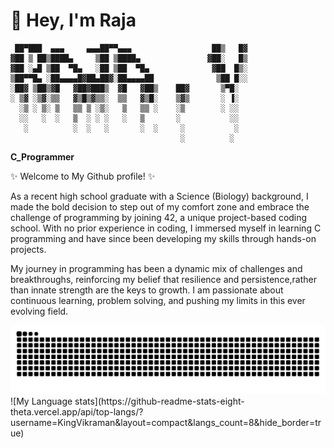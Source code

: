 # 👋 Hey, I'm Raja

     ██▀███  ▄▄▄     ▄▄▄██▀▀▄▄▄                  ██▒   █▓
    ▓██ ▒ ██▒████▄     ▒██ ▒████▄               ▓██░   █▒
    ▓██ ░▄█ ▒██  ▀█▄   ░██ ▒██  ▀█▄              ▓██  █▒░
    ▒██▀▀█▄ ░██▄▄▄▄█▓██▄██▓░██▄▄▄▄██              ▒██ █░░
    ░██▓ ▒██▒▓█   ▓██▓███▒  ▓█   ▓██▒    ██▓       ▒▀█░  
    ░ ▒▓ ░▒▓░▒▒   ▓▒█▒▓▒▒░  ▒▒   ▓▒█░    ▒▓▒       ░ ▐░  
      ░▒ ░ ▒░ ▒   ▒▒ ▒ ░▒░   ▒   ▒▒ ░    ░▒        ░ ░░  
      ░░   ░  ░   ▒  ░ ░ ░   ░   ▒       ░           ░░  
       ░          ░  ░   ░       ░  ░     ░           ░  
                                          ░          ░   
                                                                                                                                    
**C_Programmer**


✨ Welcome to My Github profile! ✨                                        

                                              
As a recent high school graduate with a Science (Biology) background, I made the bold decision to step out of my comfort zone and embrace the challenge of programming by joining 42, a unique project-based coding school. With no prior experience in coding, I immersed myself in learning C programming and have since been developing my skills through hands-on projects.

My journey in programming has been a dynamic mix of challenges and breakthroughs, reinforcing my belief that resilience and persistence,rather than innate strength are the keys to growth. I am passionate about continuous learning, problem solving, and pushing my limits in this ever evolving field.

<img src="https://raw.githubusercontent.com/KingVikraman/KingVikraman/output/snake.svg" alt="Snake animation" />
![My Language stats](https://github-readme-stats-eight-theta.vercel.app/api/top-langs/?username=KingVikraman&layout=compact&langs_count=8&hide_border=true)
<br />


<!--
**KingVikraman/KingVikraman** is a ✨ _special_ ✨ repository because its `README.md` (this file) appears on your GitHub profile.

Here are some ideas to get you started:

- 🔭 I’m currently working on ...
- 🌱 I’m currently learning ...
- 👯 I’m looking to collaborate on ...
- 🤔 I’m looking for help with ...
- 💬 Ask me about ...
- 📫 How to reach me: ...
- 😄 Pronouns: ...
- ⚡ Fun fact: ...
-->
